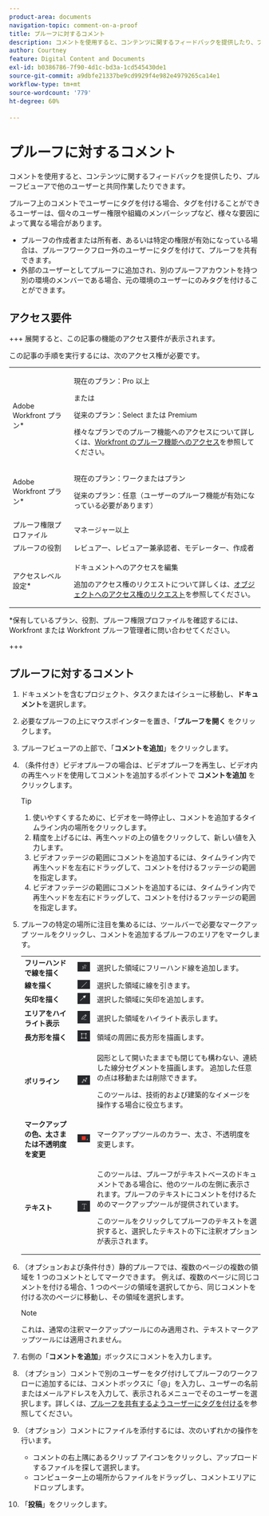 ```yaml
---
product-area: documents
navigation-topic: comment-on-a-proof
title: プルーフに対するコメント
description: コメントを使用すると、コンテンツに関するフィードバックを提供したり、プルーフビューアで他のユーザーと共同作業したりできます。
author: Courtney
feature: Digital Content and Documents
exl-id: b0386786-7f90-4d1c-bd3a-1cd545430de1
source-git-commit: a9dbfe21337be9cd9929f4e982e4979265ca14e1
workflow-type: tm+mt
source-wordcount: '779'
ht-degree: 60%

---
```


# プルーフに対するコメント

<!-- Audited: 5/2025 -->

コメントを使用すると、コンテンツに関するフィードバックを提供したり、プルーフビューアで他のユーザーと共同作業したりできます。

プルーフ上のコメントでユーザーにタグを付ける場合、タグを付けることができるユーザーは、個々のユーザー権限や組織のメンバーシップなど、様々な要因によって異なる場合があります。

* プルーフの作成者または所有者、あるいは特定の権限が有効になっている場合は、プルーフワークフロー外のユーザーにタグを付けて、プルーフを共有できます。
* 外部のユーザーとしてプルーフに追加され、別のプルーフアカウントを持つ別の環境のメンバーである場合、元の環境のユーザーにのみタグを付けることができます。<!--For more information, see [Proofing collaboration limitations with people outside of your organization](../../../../review-and-approve-work/proofing/tips-tricks-and-troubleshooting/collaboration-with-members-outside-of-your-organization.md)-->

## アクセス要件

+++ 展開すると、この記事の機能のアクセス要件が表示されます。

この記事の手順を実行するには、次のアクセス権が必要です。

<table style="table-layout:auto"> 
 <col> 
 <col> 
 <tbody> 
  <tr> 
   <td role="rowheader">Adobe Workfront プラン*</td> 
   <td> <p>現在のプラン：Pro 以上</p> <p>または</p> <p>従来のプラン：Select または Premium</p> <p>様々なプランでのプルーフ機能へのアクセスについて詳しくは、<a href="/help/quicksilver/administration-and-setup/manage-workfront/configure-proofing/access-to-proofing-functionality.md" class="MCXref xref">Workfront のプルーフ機能へのアクセス</a>を参照してください。</p> </td> 
  </tr> 
  <tr> 
   <td role="rowheader">Adobe Workfront プラン*</td> 
   <td> <p>現在のプラン：ワークまたはプラン</p> <p>従来のプラン：任意（ユーザーのプルーフ機能が有効になっている必要があります）</p> </td> 
  </tr> 
  <tr> 
   <td role="rowheader">プルーフ権限プロファイル </td> 
   <td>マネージャー以上</td> 
  </tr> 
  <tr> 
   <td role="rowheader">プルーフの役割</td> 
   <td>レビュアー、レビュアー兼承認者、モデレーター、作成者</td> 
  </tr> 
  <tr> 
   <td role="rowheader">アクセスレベル設定*</td> 
   <td> <p>ドキュメントへのアクセスを編集</p> <p>追加のアクセス権のリクエストについて詳しくは、<a href="../../../../workfront-basics/grant-and-request-access-to-objects/request-access.md" class="MCXref xref">オブジェクトへのアクセス権のリクエスト</a>を参照してください。</p> </td> 
  </tr> 
 </tbody> 
</table>

&#42;保有しているプラン、役割、プルーフ権限プロファイルを確認するには、Workfront または Workfront プルーフ管理者に問い合わせてください。

+++

## プルーフに対するコメント

1. ドキュメントを含むプロジェクト、タスクまたはイシューに移動し、**ドキュメント**&#x200B;を選択します。
1. 必要なプルーフの上にマウスポインターを置き、「**プルーフを開く** をクリックします。

1. プルーフビューアの上部で、「**コメントを追加**」をクリックします。
1. （条件付き）ビデオプルーフの場合は、ビデオプルーフを再生し、ビデオ内の再生ヘッドを使用してコメントを追加するポイントで **コメントを追加** をクリックします。

   >[!TIP]
   >
   >1. 使いやすくするために、ビデオを一時停止し、コメントを追加するタイムライン内の場所をクリックします。
   >1. 精度を上げるには、再生ヘッドの上の値をクリックして、新しい値を入力します。
   >1. ビデオフッテージの範囲にコメントを追加するには、タイムライン内で再生ヘッドを左右にドラッグして、コメントを付けるフッテージの範囲を指定します。
   >1. ビデオフッテージの範囲にコメントを追加するには、タイムライン内で再生ヘッドを左右にドラッグして、コメントを付けるフッテージの範囲を指定します。

1. プルーフの特定の場所に注目を集めるには、ツールバーで必要なマークアップ ツールをクリックし、コメントを追加するプルーフのエリアをマークします。

   <table style="table-layout:auto"> 
    <col> 
    <col> 
    <col> 
    <tbody> 
     <tr> 
      <td role="rowheader"><strong>フリーハンドで線を描く</strong> </td> 
      <td> <img src="assets/freehand-line.png"> </td> 
      <td>選択した領域にフリーハンド線を追加します。</td> 
     </tr> 
     <tr> 
      <td role="rowheader"><strong>線を描く</strong> </td> 
      <td> <img src="assets/line.png"> </td> 
      <td>選択した領域に線を引きます。</td> 
     </tr> 
     <tr> 
      <td role="rowheader"><strong>矢印を描く</strong> </td> 
      <td> <img src="assets/arrow.png"> </td> 
      <td>選択した領域に矢印を追加します。</td> 
     </tr> 
     <tr> 
      <td role="rowheader"><strong>エリアをハイライト表示</strong> </td> 
      <td> <img src="assets/highlight.png"> </td> 
      <td>選択した領域をハイライト表示します。</td> 
     </tr> 
     <tr> 
      <td role="rowheader"><strong>長方形を描く</strong> </td> 
      <td> <img src="assets/rectangle.png"> </td> 
      <td>領域の周囲に長方形を描画します。</td> 
     </tr> 
     <tr> 
      <td role="rowheader"><strong>ポリライン</strong> </td> 
      <td> <img src="assets/polyline.png"> </td> 
      <td> <p>図形として開いたままでも閉じても構わない、連続した線分セグメントを描画します。 追加した任意の点は移動または削除できます。 </p> <p>このツールは、技術的および建築的なイメージを操作する場合に役立ちます。</p> </td> 
     </tr> 
     <tr> 
      <td role="rowheader"><strong>マークアップの色、太さまたは不透明度を変更</strong> </td> 
      <td> <img src="assets/change-color.png"> </td> 
      <td>マークアップツールのカラー、太さ、不透明度を変更します。</td> 
     </tr> 
     <tr> 
      <td role="rowheader"><strong>テキスト</strong> </td> 
      <td> <img src="assets/copy-of-text.png"> </td> 
      <td> <p>このツールは、プルーフがテキストベースのドキュメントである場合に、他のツールの左側に表示されます。プルーフのテキストにコメントを付けるためのマークアップツールが提供されています。 <br></p> <p>このツールをクリックしてプルーフのテキストを選択すると、選択したテキストの下に注釈オプションが表示されます。<br></p> </td> 
     </tr> 
    </tbody> 
   </table>

1. （オプションおよび条件付き）静的プルーフでは、複数のページの複数の領域を 1 つのコメントとしてマークできます。 例えば、複数のページに同じコメントを付ける場合、1 つのページの領域を選択してから、同じコメントを付ける次のページに移動し、その領域を選択します。

   >[!NOTE]
   >
   >これは、通常の注釈マークアップツールにのみ適用され、テキストマークアップツールには適用されません。

1. 右側の「**コメントを追加**」ボックスにコメントを入力します。
1. （オプション）コメントで別のユーザーをタグ付けしてプルーフのワークフローに追加するには、コメントボックスに「@」を入力し、ユーザーの名前またはメールアドレスを入力して、表示されるメニューでそのユーザーを選択します。詳しくは、[プルーフを共有するようユーザーにタグを付ける](../../../../review-and-approve-work/proofing/reviewing-proofs-within-workfront/comment-on-a-proof/tag-users-to-share-proof.md)を参照してください。
1. （オプション）コメントにファイルを添付するには、次のいずれかの操作を行います。

   * コメントの右上隅にあるクリップ アイコンをクリックし、アップロードするファイルを探して選択します。
   * コンピューター上の場所からファイルをドラッグし、コメントエリアにドロップします。

1. 「**投稿**」をクリックします。
